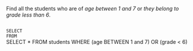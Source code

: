 Find all the students who are of _age between 1 and 7_
or
_they belong to grade less than 6_.



<codeblock language="sql" dbName="students1.db" type="exercise" testMode="fixedInput">
<code>
SELECT  
FROM
</code>

<solution>
SELECT *
FROM students
WHERE (age BETWEEN 1 and 7) OR (grade < 6)
</solution>
</codeblock>